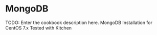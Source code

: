 # MongoDB

TODO: Enter the cookbook description here.
MongoDB Installation for CentOS 7.x
Tested with Kitchen
